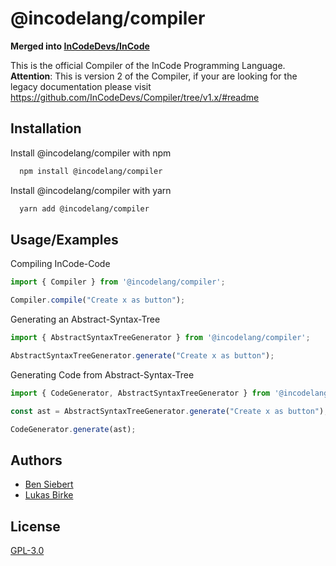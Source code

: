 
# @incodelang/compiler

**Merged into [InCodeDevs/InCode](https://github.com/InCodeDevs/InCode)**

This is the official Compiler of the InCode Programming Language.
**Attention**: This is version 2 of the Compiler, if your are looking for the legacy documentation please visit https://github.com/InCodeDevs/Compiler/tree/v1.x/#readme


## Installation

Install @incodelang/compiler with npm

```bash
  npm install @incodelang/compiler
```

Install @incodelang/compiler with yarn

```bash
  yarn add @incodelang/compiler
```

## Usage/Examples

Compiling InCode-Code

```javascript
import { Compiler } from '@incodelang/compiler';

Compiler.compile("Create x as button");
```

Generating an Abstract-Syntax-Tree

```javascript
import { AbstractSyntaxTreeGenerator } from '@incodelang/compiler';

AbstractSyntaxTreeGenerator.generate("Create x as button");
```

Generating Code from Abstract-Syntax-Tree

```javascript
import { CodeGenerator, AbstractSyntaxTreeGenerator } from '@incodelang/compiler';

const ast = AbstractSyntaxTreeGenerator.generate("Create x as button");

CodeGenerator.generate(ast);
```

## Authors

- [Ben Siebert](https://github.com/MCTzOCK)
- [Lukas Birke](https://github.com/MisterMysticOfficial)


## License

[GPL-3.0](https://choosealicense.com/licenses/gpl-3.0/)

